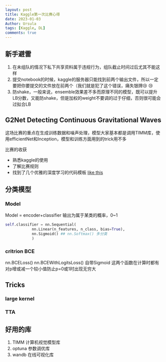 ```yaml
---
layout: post
title: Kaggle第一次比赛心得
date: 2023-01-03
Author: Ursula
tags: [Kaggle, DL]
comments: true
--- 
```


## 新手避雷
1. 在未组队的情况下私下共享资料属于违规行为，组队截止时间过后尤其不能这样
2. 提交notebook的时候，kaggle的服务器只能找到前两个输出文件，所以一定要把你要提交的文件放在前两个（我们就是犯了这个错误，痛失银牌:cry: :cry:
3. 防shake，一般来说，ensemble效果差不多而原理不同的模型，既可以提升LB分数，又能防shake，但是加权的weight不要调的过于仔细，否则很可能会过拟合LB


## G2Net Detecting Continuous Gravitational Waves

这场比赛的重点在生成训练数据和噪声处理，模型大家基本都是调用TIMM库，使用efficientNet和Inception，模型和训练方面用到的trick用不多

比赛的收获
- 熟悉kaggle的使用
- 了解比赛规则
- 找到了几个优雅的深度学习的代码模板
  [like this](https://www.kaggle.com/code/batprem/inception-v4-score-boost)


## 分类模型

### Model
Model = encoder+classifier 输出为属于某类的概率，0~1

```python
self.classifier = nn.Sequential(
            nn.Linear(n_features, n_class, bias=True),
            nn.Sigmoid() ## nn.Softmax() 多分类
            )
```

### critrion BCE
nn.BCELoss()
nn.BCEWithLogitsLoss() 自带Sigmoid
这两个函数在计算时都有对p增或减一个较小值防止p=0或1时出现无穷大

## Tricks

### large kernel

### TTA

## 好用的库
1. TIMM 计算机视觉模型库
2. optuna 参数调优库
3. wandb 在线可视化库


